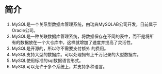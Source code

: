 # 简介

1. MySQL是一个关系型数据库管理系统，由瑞典MySQLAB公司开发，目前属于Oracle公司。
2. MySQL是一种关联数据库管理系统，将数据保存在不同的表中，而不是将所有的数据放在一个大仓库中，这样就增加了速度并提高了灵活性。
3. MySQL是开源的，所以你不需要支付额外 的费用。
4. MySQL支持大型的数据库。可以处理拥有上千万记录的大型数据库。
5. MySQL使用标准的sql数据语言形式。
6. MySQL可以允许于多个系统上，并支持多种语言。

